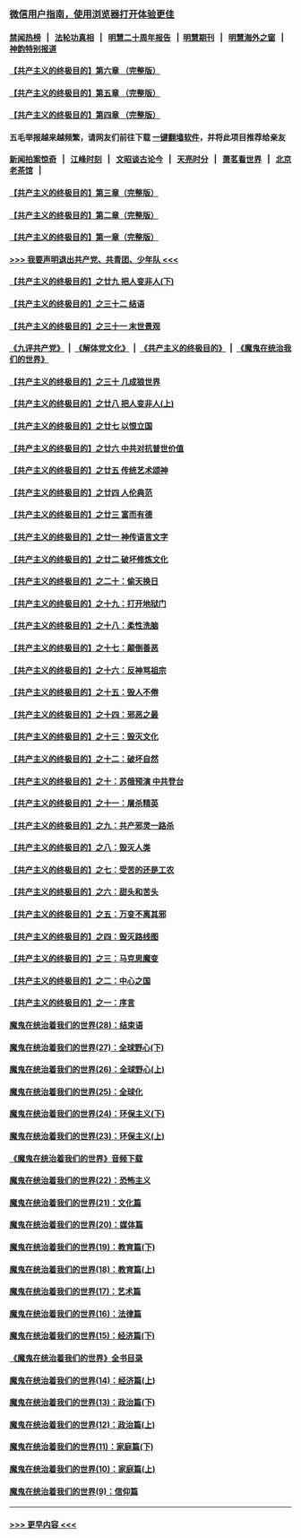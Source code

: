 ### [微信用户指南，使用浏览器打开体验更佳](https://github.com/gfw-breaker/banned-news1/blob/master/indexes/wechat-guide.md?t=0)
#### [禁闻热榜](热点新闻.md?t=0)  &nbsp;&nbsp;|&nbsp;&nbsp; [法轮功真相](https://github.com/gfw-breaker/truth/blob/master/README.md?t=0) &nbsp;&nbsp;|&nbsp;&nbsp; [明慧二十周年报告](https://github.com/gfw-breaker/mh-reports/blob/master/README.md?t=0) &nbsp;&nbsp;|&nbsp;&nbsp;[明慧期刊](https://github.com/gfw-breaker/mh-qikan) &nbsp;&nbsp;|&nbsp;&nbsp; [明慧海外之窗](https://github.com/gfw-breaker/mh-news/blob/master/README.md?t=0) &nbsp;&nbsp;|&nbsp;&nbsp; [神韵特别报道](https://github.com/gfw-breaker/mh-news/blob/master/shenyun.md?t=0)
#### [【共产主义的终极目的】第六章 （完整版）](../pages/nsc422/n11428913.md?t=02151033) 
#### [【共产主义的终极目的】第五章 （完整版）](../pages/nsc422/n11428912.md?t=02151033) 
#### [【共产主义的终极目的】第四章 （完整版）](../pages/nsc422/n11428907.md?t=02151033) 
#### 五毛举报越来越频繁，请网友们前往下载 [一键翻墙软件](https://github.com/gfw-breaker/ssr-accounts)，并将此项目推荐给亲友
#### [新闻拍案惊奇](https://github.com/gfw-breaker/banned-news1/blob/master/pages/link4.md) &nbsp;&nbsp;|&nbsp;&nbsp; [江峰时刻](https://github.com/gfw-breaker/banned-news1/blob/master/pages/link4.md) &nbsp;&nbsp;|&nbsp;&nbsp; [文昭谈古论今](https://github.com/gfw-breaker/banned-news1/blob/master/pages/link4.md) &nbsp;&nbsp;|&nbsp;&nbsp; [天亮时分](https://github.com/gfw-breaker/banned-news1/blob/master/pages/link4.md) &nbsp;&nbsp;|&nbsp;&nbsp; [萧茗看世界](https://github.com/gfw-breaker/banned-news1/blob/master/pages/link4.md) &nbsp;&nbsp;|&nbsp;&nbsp; [北京老茶馆](https://github.com/gfw-breaker/banned-news1/blob/master/pages/link4.md) &nbsp;&nbsp;|&nbsp;&nbsp; 
#### [【共产主义的终极目的】第三章（完整版）](../pages/nsc422/n11428848.md?t=02151033) 
#### [【共产主义的终极目的】第二章（完整版）](../pages/nsc422/n11428831.md?t=02151033) 
#### [【共产主义的终极目的】第一章（完整版）](../pages/nsc422/n11417651.md?t=02151033) 
#### [>>> 我要声明退出共产党、共青团、少年队 <<<](https://github.com/begood0513/goodnews/blob/master/quit/letter.md) 
#### [【共产主义的终极目的】之廿九 把人变非人(下)](../pages/nsc422/n11344140.md?t=02151033) 
#### [【共产主义的终极目的】之三十二 结语](../pages/nsc422/n11360535.md?t=02151033) 
#### [【共产主义的终极目的】之三十一 末世景观](../pages/nsc422/n11351129.md?t=02151033) 
#### [《九评共产党》](https://github.com/begood0513/9ping.md/blob/master/README.md) &nbsp;|&nbsp; [《解体党文化》](../../../../jtdwh.md/blob/master/README.md)  &nbsp;|&nbsp; [《共产主义的终极目的》](../../../../gczydzjmd.md/blob/master/README.md) &nbsp;|&nbsp; [《魔鬼在统治我们的世界》](../../../../mgztzwmdsj.md/blob/master/README.md) 
#### [【共产主义的终极目的】之三十 几成狼世界](../pages/nsc422/n11348280.md?t=02151033) 
#### [【共产主义的终极目的】之廿八 把人变非人(上)](../pages/nsc422/n11340492.md?t=02151033) 
#### [【共产主义的终极目的】之廿七 以恨立国](../pages/nsc422/n11336944.md?t=02151033) 
#### [【共产主义的终极目的】之廿六 中共对抗普世价值](../pages/nsc422/n11324785.md?t=02151033) 
#### [【共产主义的终极目的】之廿五 传统艺术颂神](../pages/nsc422/n11296396.md?t=02151033) 
#### [【共产主义的终极目的】之廿四 人伦典范](../pages/nsc422/n11296397.md?t=02151033) 
#### [【共产主义的终极目的】之廿三 富而有德](../pages/nsc422/n11283598.md?t=02151033) 
#### [【共产主义的终极目的】之廿一 神传语言文字](../pages/nsc422/n11263265.md?t=02151033) 
#### [【共产主义的终极目的】之廿二 破坏修炼文化](../pages/nsc422/n11245728.md?t=02151033) 
#### [【共产主义的终极目的】之二十：偷天换日](../pages/nsc422/n11238846.md?t=02151033) 
#### [【共产主义的终极目的】之十九：打开地狱门](../pages/nsc422/n11206376.md?t=02151033) 
#### [【共产主义的终极目的】之十八：柔性洗脑](../pages/nsc422/n11199994.md?t=02151033) 
#### [【共产主义的终极目的】之十七：颠倒善恶](../pages/nsc422/n11179782.md?t=02151033) 
#### [【共产主义的终极目的】之十六：反神骂祖宗](../pages/nsc422/n11166798.md?t=02151033) 
#### [【共产主义的终极目的】之十五：毁人不倦](../pages/nsc422/n11166792.md?t=02151033) 
#### [【共产主义的终极目的】之十四：邪恶之最](../pages/nsc422/n11150249.md?t=02151033) 
#### [【共产主义的终极目的】之十三：毁灭文化](../pages/nsc422/n11135227.md?t=02151033) 
#### [【共产主义的终极目的】之十二：破坏自然](../pages/nsc422/n11135214.md?t=02151033) 
#### [【共产主义的终极目的】之十：苏俄预演 中共登台](../pages/nsc422/n11118424.md?t=02151033) 
#### [【共产主义的终极目的】之十一：屠杀精英](../pages/nsc422/n11118442.md?t=02151033) 
#### [【共产主义的终极目的】之九：共产邪灵一路杀](../pages/nsc422/n11114139.md?t=02151033) 
#### [【共产主义的终极目的】之八：毁灭人类](../pages/nsc422/n11108503.md?t=02151033) 
#### [【共产主义的终极目的】之七：受苦的还是工农](../pages/nsc422/n11101809.md?t=02151033) 
#### [【共产主义的终极目的】之六：甜头和苦头](../pages/nsc422/n11096971.md?t=02151033) 
#### [【共产主义的终极目的】之五：万变不离其邪](../pages/nsc422/n11091285.md?t=02151033) 
#### [【共产主义的终极目的】之四：毁灭路线图](../pages/nsc422/n11086284.md?t=02151033) 
#### [【共产主义的终极目的】之三：马克思魔变](../pages/nsc422/n11061941.md?t=02151033) 
#### [【共产主义的终极目的】之二：中心之国](../pages/nsc422/n11047728.md?t=02151033) 
#### [【共产主义的终极目的】之一：序言](../pages/nsc422/n11086077.md?t=02151033) 
#### [魔鬼在统治着我们的世界(28)：结束语](../pages/nsc422/n10936246.md?t=02151033) 
#### [魔鬼在统治着我们的世界(27)：全球野心(下)](../pages/nsc422/n10928319.md?t=02151033) 
#### [魔鬼在统治着我们的世界(26)：全球野心(上)](../pages/nsc422/n10900318.md?t=02151033) 
#### [魔鬼在统治着我们的世界(25)：全球化](../pages/nsc422/n10788205.md?t=02151033) 
#### [魔鬼在统治着我们的世界(24)：环保主义(下)](../pages/nsc422/n10695307.md?t=02151033) 
#### [魔鬼在统治着我们的世界(23)：环保主义(上)](../pages/nsc422/n10688613.md?t=02151033) 
#### [《魔鬼在统治着我们的世界》音频下载](../pages/nsc422/n10635553.md?t=02151033) 
#### [魔鬼在统治着我们的世界(22)：恐怖主义](../pages/nsc422/n10614727.md?t=02151033) 
#### [魔鬼在统治着我们的世界(21)：文化篇](../pages/nsc422/n10597706.md?t=02151033) 
#### [魔鬼在统治着我们的世界(20)：媒体篇](../pages/nsc422/n10586579.md?t=02151033) 
#### [魔鬼在统治着我们的世界(19)：教育篇(下)](../pages/nsc422/n10564808.md?t=02151033) 
#### [魔鬼在统治着我们的世界(18)：教育篇(上)](../pages/nsc422/n10526970.md?t=02151033) 
#### [魔鬼在统治着我们的世界(17)：艺术篇](../pages/nsc422/n10499093.md?t=02151033) 
#### [魔鬼在统治着我们的世界(16)：法律篇](../pages/nsc422/n10485969.md?t=02151033) 
#### [魔鬼在统治着我们的世界(15)：经济篇(下)](../pages/nsc422/n10469975.md?t=02151033) 
#### [《魔鬼在统治着我们的世界》全书目录](../pages/nsc422/n10464261.md?t=02151033) 
#### [魔鬼在统治着我们的世界(14)：经济篇(上)](../pages/nsc422/n10457370.md?t=02151033) 
#### [魔鬼在统治着我们的世界(13)：政治篇(下)](../pages/nsc422/n10448270.md?t=02151033) 
#### [魔鬼在统治着我们的世界(12)：政治篇(上)](../pages/nsc422/n10444576.md?t=02151033) 
#### [魔鬼在统治着我们的世界(11)：家庭篇(下)](../pages/nsc422/n10440961.md?t=02151033) 
#### [魔鬼在统治着我们的世界(10)：家庭篇(上)](../pages/nsc422/n10435448.md?t=02151033) 
#### [魔鬼在统治着我们的世界(9)：信仰篇](../pages/nsc422/n10432159.md?t=02151033) 

----
#### [ >>> 更早内容 <<< ](../indexes/nsc422-earlier.md)

